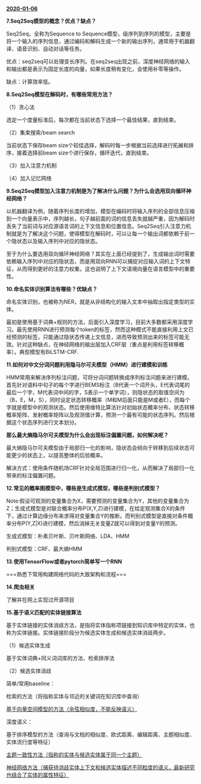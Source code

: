 **<u>2020-01-06</u>**

**7.Seq2Seq模型的概念？优点？缺点？**

Seq2Seq，全称为Sequence to Sequence模型，级序列到序列的模型，主要是将一个输入的序列信息，通过编码和解码生成一个新的输出序列，通常用于机器翻译、语音识别、自动对话等任务。

优点：seq2seq可以处理变长序列。在seq2seq出现之前，深度神经网络的输入和输出都是表示为固定长度的向量，如果长度稍有变化，会使用补零等操作。

缺点：计算效率低。

**8.Seq2Seq模型在解码时，有哪些常用方法？**

（1）贪心法

选定一个度量标准后，每次都在当前状态下选择一个最佳结果，直到结束。

（2）集束搜索/beam search

当前状态下保存beam size个较佳选择，解码时每一步根据当前选择进行拓展和排序，接着选择前beam size个进行保存，循环迭代，直到结束。

（3）加入注意力机制

（4）加入记忆网络

**9.Seq2Seq模型加入注意力机制是为了解决什么问题？为什么会选用双向循环神经网络？**

以机器翻译为例，随着序列长度的增加，模型在编码时将输入序列的全部信息压缩到一个向量表示中，序列越长，句子越前面的词的信息丢失就越严重，因为解码时丢失了当前词与对应源语言词的上下文信息和位置信息。Seq2Seq引入注意力机制就是为了解决这个问题，使得模型在解码时，可以让每一个输出词都依赖于前一个隐状态以及输入序列中对应的隐状态。

至于为什么要选用双向循环神经网络？其实在上面已经提到了，生成输出词时需要依赖输入序列中对应的隐状态，而是用双向RNN可以捕捉对应输入词的上下文特征，从而得到更好的注意力权重。这也说明了上下文语境向量在语言模型中的重要性。

**10.命名实体识别算法有哪些？优缺点？**

命名实体识别，也被称为NER，就是从非结构化的输入文本中抽取出指定类型的实体。

最初是使用基于词典+规则的方法，后面引入深度学习，目前大多数都采用深度学习。最先使用RNN进行预测每个token的标签，然而这种模式不能直接利用上文已经预测的标签，只能通过隐状态传递上文信息，进而导致预测出来的标签可能无效。针对这种缺点，在神经网络的输出层加入CRF层（重点是利用标签转移概率）。典型模型有BiLSTM-CRF.

**11.如何对中文分词问题利用隐马尔可夫模型（HMM）进行建模和训练**

HMM常用来解决序列标注问题，可将分词问题转换成序列标注问题来进行建模。首先针对语料中句子的每个字进行BEMS标注（B代表一个词开头，E代表词尾的最后一个字，M代表词中间的字，S表示一个单字词），则隐状态的取值空间为（B，E，M，S），同时设定状态转移概率（M和M后面只能是M或者E），而每个字就是模型中的观测状态。然后使用维特比算法针对初始状态概率分布、状态转移概率矩阵、发射概率矩阵以及观测值计算，预测一个最有可能的状态序列。然后根据这个状态序列进行文本划分。

**那么最大熵隐马尔可夫模型为什么会出现标注偏置问题，如何解决呢？**

最大熵隐马尔可夫模型由于局部归一化的影响，隐状态会倾向于转移到后续状态可能更少的状态上，以提高整体的后验概率。

解决方式：使用条件随机场CRF针对全局范围进行归一化，从而解决了局部归一化带来的标注偏置问题。

**12.常见的概率图模型中，哪些是生成式模型，哪些是判别式模型？**

Note:假设可观测的变量集合为X，需要预测的变量集合为Y，其他的变量集合为Z；生成式模型是对联合概率分布P(X,Y,Z)进行建模，在给定观测集合X的条件下，通过计算边缘分布来求得对变量集合Y的推断。而判别式模型是直接对条件概率分布P(Y,Z|X)进行建模，然后消掉无关变量Z就可以得到对变量Y的预测。

生成式模型：朴素贝叶斯、贝叶斯网络、LDA、HMM

判别式模型：CRF、最大熵HMM

**13.使用TensorFlow或者pytorch简单写一个RNN**

===熟悉下常用构建网络代码的大致架构和流程===

**14.爬虫相关**

了解并在网上实现过开源项目

**15.基于语义匹配的实体链接算法**

基于实体链接的实体消歧方法，是指将实体指称项链接到知识库中特定的实体，也称为实体链接。实体链接阶段分为候选实体生成和候选实体消歧两步。

（1）候选实体生成

基于实体词典+同义词词库的方法、检索排序法

（2）候选实体消歧

简单/常用baseline：

检索的方法（将指称实体与邻近的关键词在知识库中查询）

<u>基于向量空间模型的方法（余弦相似度，不能反映语义）</u>

深度语义：

基于排序模型的方法（查询与文档的相似度、欧式距离、编辑距离、主题相似度、实体流行度等特征）

<u>主题一致性方法（指称的实体与候选实体属于同一个主题）</u>

<u>神经网络方法（捕获待消歧实体上下文和候选实体描述不同粒度的语义，最新研究也结合了实体的属性特征）</u>





